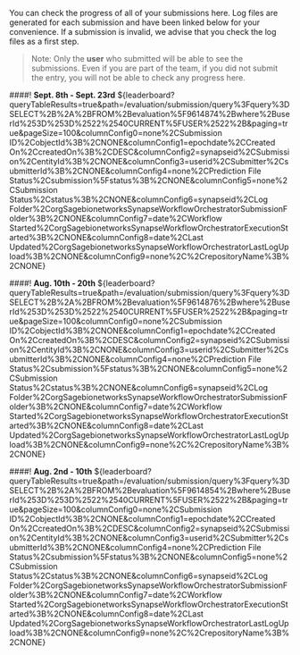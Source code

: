 <!-- markdownlint-disable-next-line first-line-h1 -->
You can check the progress of all of your submissions here. Log files are generated for each submission and have been linked below for your convenience. If a submission is invalid, we advise that you check the log files as a first step.

> Note: Only the **user** who submitted will be able to see the submissions.  Even if you are part of the team, if you did not submit the entry, you will not be able to check any progress here.

<!-- markdownlint-disable-next-line no-missing-space-atx -->
####! **Sept. 8th - Sept. 23rd**
${leaderboard?queryTableResults=true&path=/evaluation/submission/query%3Fquery%3DSELECT%2B%2A%2BFROM%2Bevaluation%5F9614874%2Bwhere%2BuserId%253D%253D%2522%2540CURRENT%5FUSER%2522%2B&paging=true&pageSize=100&columnConfig0=none%2CSubmission ID%2CobjectId%3B%2CNONE&columnConfig1=epochdate%2CCreated On%2CcreatedOn%3B%2CDESC&columnConfig2=synapseid%2CSubmission%2CentityId%3B%2CNONE&columnConfig3=userid%2CSubmitter%2CsubmitterId%3B%2CNONE&columnConfig4=none%2CPrediction File Status%2Csubmission%5Fstatus%3B%2CNONE&columnConfig5=none%2CSubmission Status%2Cstatus%3B%2CNONE&columnConfig6=synapseid%2CLog Folder%2CorgSagebionetworksSynapseWorkflowOrchestratorSubmissionFolder%3B%2CNONE&columnConfig7=date%2CWorkflow Started%2CorgSagebionetworksSynapseWorkflowOrchestratorExecutionStarted%3B%2CNONE&columnConfig8=date%2CLast Updated%2CorgSagebionetworksSynapseWorkflowOrchestratorLastLogUpload%3B%2CNONE&columnConfig9=none%2C%2CrepositoryName%3B%2CNONE}

<!-- markdownlint-disable-next-line no-missing-space-atx -->
####! **Aug. 10th - 20th**
${leaderboard?queryTableResults=true&path=/evaluation/submission/query%3Fquery%3DSELECT%2B%2A%2BFROM%2Bevaluation%5F9614876%2Bwhere%2BuserId%253D%253D%2522%2540CURRENT%5FUSER%2522%2B&paging=true&pageSize=100&columnConfig0=none%2CSubmission ID%2CobjectId%3B%2CNONE&columnConfig1=epochdate%2CCreated On%2CcreatedOn%3B%2CDESC&columnConfig2=synapseid%2CSubmission%2CentityId%3B%2CNONE&columnConfig3=userid%2CSubmitter%2CsubmitterId%3B%2CNONE&columnConfig4=none%2CPrediction File Status%2Csubmission%5Fstatus%3B%2CNONE&columnConfig5=none%2CSubmission Status%2Cstatus%3B%2CNONE&columnConfig6=synapseid%2CLog Folder%2CorgSagebionetworksSynapseWorkflowOrchestratorSubmissionFolder%3B%2CNONE&columnConfig7=date%2CWorkflow Started%2CorgSagebionetworksSynapseWorkflowOrchestratorExecutionStarted%3B%2CNONE&columnConfig8=date%2CLast Updated%2CorgSagebionetworksSynapseWorkflowOrchestratorLastLogUpload%3B%2CNONE&columnConfig9=none%2C%2CrepositoryName%3B%2CNONE}

<!-- markdownlint-disable-next-line no-missing-space-atx -->
####! **Aug. 2nd - 10th**
${leaderboard?queryTableResults=true&path=/evaluation/submission/query%3Fquery%3DSELECT%2B%2A%2BFROM%2Bevaluation%5F9614854%2Bwhere%2BuserId%253D%253D%2522%2540CURRENT%5FUSER%2522%2B&paging=true&pageSize=100&columnConfig0=none%2CSubmission ID%2CobjectId%3B%2CNONE&columnConfig1=epochdate%2CCreated On%2CcreatedOn%3B%2CDESC&columnConfig2=synapseid%2CSubmission%2CentityId%3B%2CNONE&columnConfig3=userid%2CSubmitter%2CsubmitterId%3B%2CNONE&columnConfig4=none%2CPrediction File Status%2Csubmission%5Fstatus%3B%2CNONE&columnConfig5=none%2CSubmission Status%2Cstatus%3B%2CNONE&columnConfig6=synapseid%2CLog Folder%2CorgSagebionetworksSynapseWorkflowOrchestratorSubmissionFolder%3B%2CNONE&columnConfig7=date%2CWorkflow Started%2CorgSagebionetworksSynapseWorkflowOrchestratorExecutionStarted%3B%2CNONE&columnConfig8=date%2CLast Updated%2CorgSagebionetworksSynapseWorkflowOrchestratorLastLogUpload%3B%2CNONE&columnConfig9=none%2C%2CrepositoryName%3B%2CNONE}
